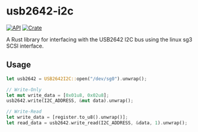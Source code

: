 # usb2642-i2c

[![API](https://docs.rs/usb2642-i2c/badge.svg)](https://docs.rs/usb2642-i2c)
[![Crate](https://img.shields.io/crates/v/usb2642-i2c.svg)](https://crates.io/crates/usb2642-i2c)

A Rust library for interfacing with the USB2642 I2C bus using the linux sg3 SCSI interface.


## Usage

```rust
let usb2642 = USB2642I2C::open("/dev/sg0").unwrap();

// Write-Only
let mut write_data = [0x01u8, 0x02u8];
usb2642.write(I2C_ADDRESS, &mut data).unwrap();

// Write-Read
let write_data = [register.to_u8().unwrap()];
let read_data = usb2642.write_read(I2C_ADDRESS, &data, 1).unwrap();
```
